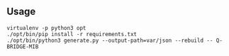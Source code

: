 ## Usage

    virtualenv -p python3 opt
    ./opt/bin/pip install -r requirements.txt
    ./opt/bin/python3 generate.py --output-path=var/json --rebuild -- Q-BRIDGE-MIB
